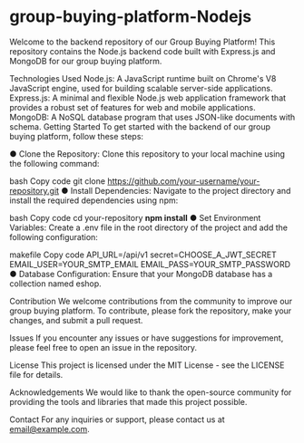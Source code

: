 # group-buying-platform-Nodejs
Welcome to the backend repository of our Group Buying Platform! This repository contains the Node.js backend code built with Express.js and MongoDB for our group buying platform.

Technologies Used
Node.js: A JavaScript runtime built on Chrome's V8 JavaScript engine, used for building scalable server-side applications.
Express.js: A minimal and flexible Node.js web application framework that provides a robust set of features for web and mobile applications.
MongoDB: A NoSQL database program that uses JSON-like documents with schema.
Getting Started
To get started with the backend of our group buying platform, follow these steps:

● Clone the Repository: Clone this repository to your local machine using the following command:

bash
Copy code
git clone https://github.com/your-username/your-repository.git
● Install Dependencies: Navigate to the project directory and install the required dependencies using npm:

bash
Copy code
cd your-repository
**npm install**
● Set Environment Variables: Create a .env file in the root directory of the project and add the following configuration:

makefile
Copy code
API_URL=/api/v1
secret=CHOOSE_A_JWT_SECRET
EMAIL_USER=YOUR_SMTP_EMAIL
EMAIL_PASS=YOUR_SMTP_PASSWORD
● Database Configuration: Ensure that your MongoDB database has a collection named eshop.

Contribution
We welcome contributions from the community to improve our group buying platform. To contribute, please fork the repository, make your changes, and submit a pull request.

Issues
If you encounter any issues or have suggestions for improvement, please feel free to open an issue in the repository.

License
This project is licensed under the MIT License - see the LICENSE file for details.

Acknowledgements
We would like to thank the open-source community for providing the tools and libraries that made this project possible.

Contact
For any inquiries or support, please contact us at email@example.com.
